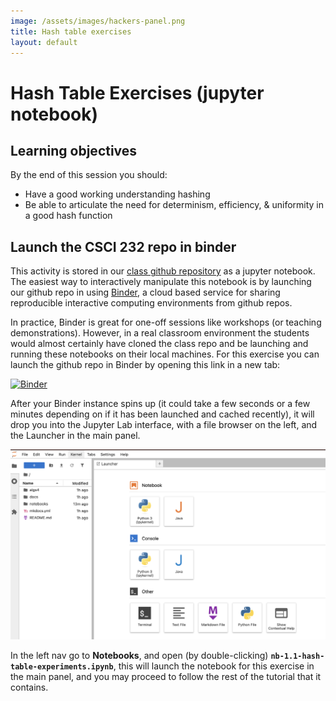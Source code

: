 ```yaml
---
image: /assets/images/hackers-panel.png
title: Hash table exercises
layout: default
---
```


# Hash Table Exercises (jupyter notebook)

## Learning objectives
By the end of this session you should:  
- Have a good working understanding hashing  
- Be able to articulate the need for determinism, efficiency, & uniformity
in a good hash function

## Launch the CSCI 232 repo in binder
This activity is stored in our [class github repository](https://github.com/isaacovercast/CSCI232) 
as a jupyter notebook. The easiest way to interactively manipulate
this notebook is by launching our github repo in using [Binder](https://binderhub.readthedocs.io/en/latest/), a cloud based service for sharing
reproducible interactive computing environments from github repos.

In practice, Binder is great for one-off sessions like workshops (or teaching
demonstrations). However, in a real classroom environment the students would
almost certainly have cloned the class repo and be launching and running
these notebooks on their local machines. For this exercise you can launch
the github repo in Binder by opening this link in a new tab:

[![Binder](https://mybinder.org/badge_logo.svg)](https://mybinder.org/v2/gh/isaacovercast/CSCI232/HEAD)

After your Binder instance spins up (it could take a few seconds or a few
minutes depending on if it has been launched and cached recently), it will drop
you into the Jupyter Lab interface, with a file browser on the left, and the
Launcher in the main panel.

![Jupyter Lab Start](JupyterLabStart.png)

In the left nav go to **Notebooks**, and open (by double-clicking)
**`nb-1.1-hash-table-experiments.ipynb`**, this will launch the notebook for 
this exercise in the main panel, and you may proceed to follow the rest 
of the tutorial that it contains.



